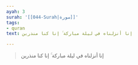 ```yaml
---
ayah: 3
surah: '[[044-Surah|سورة]]'
tags:
- quran
text: إنا أنزلناه في ليلة مباركة ۚ إنا كنا منذرين

---
```

> إنا أنزلناه في ليلة مباركة ۚ إنا كنا منذرين
